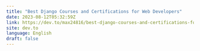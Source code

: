 ```yaml
---
title: "Best Django Courses and Certifications for Web Developers"
date: 2023-08-12T05:32:59Z
link: https://dev.to/max24816/best-django-courses-and-certifications-for-web-developers-2dlm?utm_medium=RSS&utm_source=news.12bit.vn
site: dev.to
language: English
draft: false
---
```

